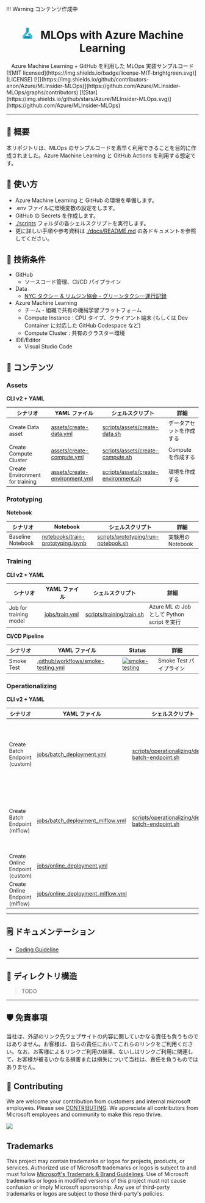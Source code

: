 !!! Warning
    コンテンツ作成中


<div align="center">
<h1>
<img width="30", src="./images/azureml-icon.svg"> 
&nbsp;
MLOps with Azure Machine Learning
</h1>
Azure Machine Learning + GitHub を利用した MLOps 実装サンプルコード

</div>
[![MIT licensed](https://img.shields.io/badge/license-MIT-brightgreen.svg)](LICENSE)
[![](https://img.shields.io/github/contributors-anon/Azure/MLInsider-MLOps)](https://github.com/Azure/MLInsider-MLOps/graphs/contributors)
[![Star](https://img.shields.io/github/stars/Azure/MLInsider-MLOps.svg)](https://github.com/Azure/MLInsider-MLOps)

---

## 👋 概要
本リポジトリは、MLOps のサンプルコードを素早く利用できることを目的に作成されました。Azure Machine Learning と GitHub Actions を利用する想定です。 


## 🚀 使い方
- Azure Machine Learning と GitHub の環境を準備します。
- .env ファイルに環境変数の設定をします。
- GitHub の Secrets を作成します。
- [./scripts](./scripts) フォルダの各シェルスクリプトを実行します。
- 更に詳しい手順や参考資料は [./docs/README.md](./docs/README.md) の各ドキュメントを参照してください。


## 📝 技術条件
- GitHub
    - ソースコード管理、CI/CD パイプライン
- Data
    - [NYC タクシー & リムジン協会 - グリーンタクシー運行記録](https://learn.microsoft.com/ja-jp/azure/open-datasets/dataset-taxi-green?tabs=azureml-opendatasets)
- Azure Machine Learning
    - チーム・組織で共有の機械学習プラットフォーム
    - Compute Instance : CPU タイプ、クライアント端末 (もしくは Dev Container に対応した GitHub Codespace など)
    - Compute Cluster : 共有のクラスター環境
- IDE/Editor
    - Visual Studio Code

## 📁 コンテンツ
### Assets
**CLI v2 + YAML**

|シナリオ              |YAML ファイル|シェルスクリプト|詳細        |
|--------------------|---------|-----------|-----------|
|Create Data asset   |[assets/create-data.yml](assets/create-data.yml)|[scripts/assets/create-data.sh](scripts/assets/create-data.sh)|データアセットを作成する|
|Create Compute Cluster|[assets/create-compute.yml](assets/create-compute.yml)|[scripts/assets/create-compute.sh](scripts/assets/create-compute.sh)|Compute を作成する|
|Create Environment for training|[assets/create-environment.yml](assets/create-environment.yml)|[scripts/assets/create-environment.sh](scripts/assets/create-environment.sh)|環境を作成する|

### Prototyping
**Notebook**

|シナリオ              |Notebook|シェルスクリプト|詳細        |
|--------------------|---------|-----------|-----------|
|Baseline Notebook   |[notebooks/train-prototyping.ipynb](notebooks/train-prototyping.ipynb)|[scripts/prototyping/run-notebook.sh](scripts/prototyping/run-notebook.sh)|実験用の Notebook|


### Training
**CLI v2 + YAML**

|シナリオ              |YAML ファイル|シェルスクリプト|詳細        |
|--------------------|---------|-----------|-----------|
|Job for training model |[jobs/train.yml](jobs/train.yml)           |[scripts/training/train.sh](scripts/training/train.sh)| Azure ML の Job として Python script を実行 |


**CI/CD Pipeline**

|シナリオ              |YAML ファイル|Status     |詳細        |
|--------------------|---------|-----------|-----------|
|Smoke Test          |[.github/workflows/smoke-testing.yml](.github/workflows/smoke-testing.yml)|[![smoke-testing](https://github.com/Azure/MLInsider-MLOps/actions/workflows/smoke-testing.yml/badge.svg)](https://github.com/Azure/MLInsider-MLOps/actions/workflows/smoke-testing.yml)|Smoke Test パイプライン|


### Operationalizing
**CLI v2 + YAML**

|シナリオ                            |YAML ファイル |シェルスクリプト|詳細        |
|----------------------------------|---------|-----------|-----------|
|Create Batch Endpoint (custom)  |[jobs/batch_deployment.yml](jobs/batch_deployment.yml)|[scripts/operationalizing/deploy-batch-endpoint.sh](scripts/operationalizing/deploy-batch-endpoint-custom.sh)           |カスタム型モデルのバッチエンドポイントへのデプロイ|
|Create Batch Endpoint (mlflow)  |[jobs/batch_deployment_mlflow.yml](jobs/batch_deployment_mlflow.yml)|[scripts/operationalizing/deploy-batch-endpoint.sh](scripts/operationalizing/deploy-online-endpoint-mlflow.sh)|MLflow 型モデルのバッチエンドポイントへのデプロイ|
|Create Online Endpoint (custom)  |[jobs/online_deployment.yml](jobs/online_deployment.yml)|           |           |
|Create Online Endpoint (mlflow)  |[jobs/online_deployment_mlflow.yml](jobs/online_deployment_mlflow.yml)|           |           |

---
## 🗒️ ドキュメンテーション
- [Coding Guideline](./docs/coding-guidelines.md)
---
## 📄 ディレクトリ構造

>TODO

---

## 🛡 免責事項
当社は、外部のリンク先ウェブサイトの内容に関していかなる責任も負うものではありません。お客様は、自らの責任においてこれらのリンクをご利用ください。なお、お客様によるリンクご利用の結果、ないしはリンクご利用に関連して、お客様が被るいかなる損害または損失について当社は、責任を負うものではありません。

## 🤝 Contributing

We are welcome your contribution from customers and internal microsoft employees. Please see [CONTRIBUTING](./CONTRIBUTING.md). We appreciate all contributors from Microsoft employees and community to make this repo thrive.


<a href="https://github.com/Azure/MLInsider-MLOps/graphs/contributors"><img src="https://contrib.rocks/image?repo=Azure/MLInsider-MLOps&max=240&columns=18" /></a>

## Trademarks

This project may contain trademarks or logos for projects, products, or services. Authorized use of Microsoft
trademarks or logos is subject to and must follow
[Microsoft's Trademark & Brand Guidelines](https://www.microsoft.com/en-us/legal/intellectualproperty/trademarks/usage/general).
Use of Microsoft trademarks or logos in modified versions of this project must not cause confusion or imply Microsoft sponsorship.
Any use of third-party trademarks or logos are subject to those third-party's policies.
